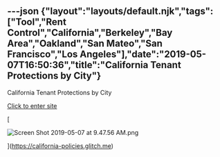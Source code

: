 ---json
{"layout":"layouts/default.njk","tags":["Tool","Rent Control","California","Berkeley","Bay Area","Oakland","San Mateo","San Francisco","Los Angeles"],"date":"2019-05-07T16:50:36","title":"California Tenant Protections by City"}
---

California Tenant Protections by City

[Click to enter site](https://california-policies.glitch.me)

[

![Screen Shot 2019-05-07 at 9.47.56 AM.png](https://images.squarespace-cdn.com/content/v1/52b7d7a6e4b0b3e376ac8ea2/1557247738131-9M7FPJ449Q96URCL6FQD/ke17ZwdGBToddI8pDm48kEPSU3i6HF51lCkM4GbAHMhZw-zPPgdn4jUwVcJE1ZvWQUxwkmyExglNqGp0IvTJZamWLI2zvYWH8K3-s_4yszcp2ryTI0HqTOaaUohrI8PIYuJc2jhTd6mMHefoZK8uu-nD_ATZ_HSLZQvZ-8P4CXg/Screen+Shot+2019-05-07+at+9.47.56+AM.png)

](https://california-policies.glitch.me)